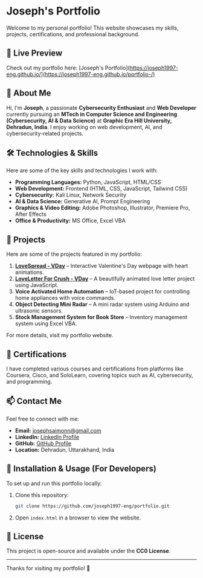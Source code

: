 # Joseph's Portfolio

Welcome to my personal portfolio! This website showcases my skills, projects, certifications, and professional background.

## 🚀 Live Preview
Check out my portfolio here: [Joseph's Portfolio](https://joseph1997-eng.github.io/](https://joseph1997-eng.github.io/portfolio-/)

## 📌 About Me
Hi, I'm **Joseph**, a passionate **Cybersecurity Enthusiast** and **Web Developer** currently pursuing an **MTech in Computer Science and Engineering (Cybersecurity, AI & Data Science)** at **Graphic Era Hill University, Dehradun, India**. I enjoy working on web development, AI, and cybersecurity-related projects.

## 🛠️ Technologies & Skills
Here are some of the key skills and technologies I work with:

- **Programming Languages:** Python, JavaScript, HTML/CSS
- **Web Development:** Frontend (HTML, CSS, JavaScript, Tailwind CSS)
- **Cybersecurity:** Kali Linux, Network Security
- **AI & Data Science:** Generative AI, Prompt Engineering
- **Graphics & Video Editing:** Adobe Photoshop, Illustrator, Premiere Pro, After Effects
- **Office & Productivity:** MS Office, Excel VBA

## 💼 Projects
Here are some of the projects featured in my portfolio:

1. **[LoveSpread - VDay](https://joseph1997-eng.github.io/SpreadLove/)** – Interactive Valentine's Day webpage with heart animations.
2. **[LoveLetter For Crush - VDay](https://joseph1997-eng.github.io/LoverLetterForCrush/)** – A beautifully animated love letter project using JavaScript.
3. **Voice Activated Home Automation** – IoT-based project for controlling home appliances with voice commands.
4. **Object Detecting Mini Radar** – A mini radar system using Arduino and ultrasonic sensors.
5. **Stock Management System for Book Store** – Inventory management system using Excel VBA.

For more details, visit my portfolio website.

## 📜 Certifications
I have completed various courses and certifications from platforms like Coursera, Cisco, and SoloLearn, covering topics such as AI, cybersecurity, and programming.

## 📫 Contact Me
Feel free to connect with me:

- **Email:** josephsaimonn@gmail.com  
- **LinkedIn:** [LinkedIn Profile](https://www.linkedin.com/in/robinson-joseph-61734a17a)  
- **GitHub:** [GitHub Profile](https://github.com/joseph1997-eng)  
- **Location:** Dehradun, Uttarakhand, India  

## 📝 Installation & Usage (For Developers)
To set up and run this portfolio locally:

1. Clone this repository:
   ```sh
   git clone https://github.com/joseph1997-eng/portfolio.git
   ```
2. Open `index.html` in a browser to view the website.

## 📜 License
This project is open-source and available under the **CC0 License**.

---
Thanks for visiting my portfolio! 🚀

